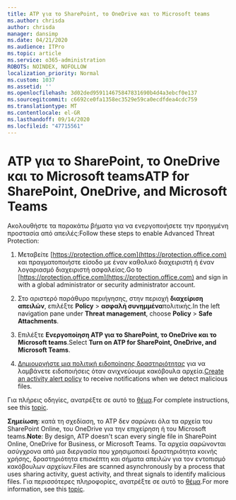 ```yaml
---
title: ATP για το SharePoint, το OneDrive και το Microsoft teams
ms.author: chrisda
author: chrisda
manager: dansimp
ms.date: 04/21/2020
ms.audience: ITPro
ms.topic: article
ms.service: o365-administration
ROBOTS: NOINDEX, NOFOLLOW
localization_priority: Normal
ms.custom: 1037
ms.assetid: ''
ms.openlocfilehash: 3d02ded959114675847831690b4d4a3ebcf0e137
ms.sourcegitcommit: c6692ce0fa1358ec3529e59ca0ecdfdea4cdc759
ms.translationtype: MT
ms.contentlocale: el-GR
ms.lasthandoff: 09/14/2020
ms.locfileid: "47715561"
---
```

# <a name="atp-for-sharepoint-onedrive-and-microsoft-teams"></a><span data-ttu-id="b6bac-102">ATP για το SharePoint, το OneDrive και το Microsoft teams</span><span class="sxs-lookup"><span data-stu-id="b6bac-102">ATP for SharePoint, OneDrive, and Microsoft Teams</span></span>

<span data-ttu-id="b6bac-103">Ακολουθήστε τα παρακάτω βήματα για να ενεργοποιήσετε την προηγμένη προστασία από απειλές:</span><span class="sxs-lookup"><span data-stu-id="b6bac-103">Follow these steps to enable Advanced Threat Protection:</span></span>

1. <span data-ttu-id="b6bac-104">Μεταβείτε [https://protection.office.com](https://protection.office.com) και πραγματοποιήστε είσοδο με έναν καθολικό διαχειριστή ή έναν λογαριασμό διαχειριστή ασφαλείας.</span><span class="sxs-lookup"><span data-stu-id="b6bac-104">Go to [https://protection.office.com](https://protection.office.com) and sign in with a global administrator or security administrator account.</span></span>

2. <span data-ttu-id="b6bac-105">Στο αριστερό παράθυρο περιήγησης, στην περιοχή **διαχείριση απειλών**, επιλέξτε **Policy** \> **ασφαλή συνημμένα**πολιτικής.</span><span class="sxs-lookup"><span data-stu-id="b6bac-105">In the left navigation pane under **Threat management**, choose **Policy** \> **Safe Attachments**.</span></span>

3. <span data-ttu-id="b6bac-106">Επιλέξτε **Ενεργοποίηση ATP για το SharePoint, το OneDrive και το Microsoft teams**.</span><span class="sxs-lookup"><span data-stu-id="b6bac-106">Select **Turn on ATP for SharePoint, OneDrive, and Microsoft Teams**.</span></span>

4. <span data-ttu-id="b6bac-107">[Δημιουργήστε μια πολιτική ειδοποίησης δραστηριότητας](https://docs.microsoft.com/microsoft-365/compliance/create-activity-alerts) για να λαμβάνετε ειδοποιήσεις όταν ανιχνεύουμε κακόβουλα αρχεία.</span><span class="sxs-lookup"><span data-stu-id="b6bac-107">[Create an activity alert policy](https://docs.microsoft.com/microsoft-365/compliance/create-activity-alerts) to receive notifications when we detect malicious files.</span></span>

<span data-ttu-id="b6bac-108">Για πλήρεις οδηγίες, ανατρέξτε σε αυτό το [θέμα](https://docs.microsoft.com/microsoft-365/security/office-365-security/turn-on-atp-for-spo-odb-and-teams).</span><span class="sxs-lookup"><span data-stu-id="b6bac-108">For complete instructions, see this [topic](https://docs.microsoft.com/microsoft-365/security/office-365-security/turn-on-atp-for-spo-odb-and-teams).</span></span>

<span data-ttu-id="b6bac-109">**Σημείωση**: κατά τη σχεδίαση, το ATP δεν σαρώνει όλα τα αρχεία του SharePoint Online, του OneDrive για την επιχείρηση ή του Microsoft teams.</span><span class="sxs-lookup"><span data-stu-id="b6bac-109">**Note**: By design, ATP doesn't scan every single file in SharePoint Online, OneDrive for Business, or Microsoft Teams.</span></span> <span data-ttu-id="b6bac-110">Τα αρχεία σαρώνονται ασύγχρονα από μια διεργασία που χρησιμοποιεί δραστηριότητα κοινής χρήσης, δραστηριότητα επισκέπτη και σήματα απειλών για τον εντοπισμό κακόβουλων αρχείων.</span><span class="sxs-lookup"><span data-stu-id="b6bac-110">Files are scanned asynchronously by a process that uses sharing activity, guest activity, and threat signals to identify malicious files.</span></span> <span data-ttu-id="b6bac-111">Για περισσότερες πληροφορίες, ανατρέξτε σε αυτό το [θέμα](https://docs.microsoft.com/microsoft-365/security/office-365-security/atp-for-spo-odb-and-teams).</span><span class="sxs-lookup"><span data-stu-id="b6bac-111">For more information, see this [topic](https://docs.microsoft.com/microsoft-365/security/office-365-security/atp-for-spo-odb-and-teams).</span></span>
